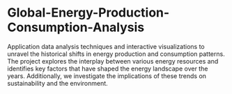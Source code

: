 # Global-Energy-Production-Consumption-Analysis
Application data analysis techniques and interactive visualizations to unravel the historical shifts in energy production and consumption patterns. The project explores the interplay between various energy resources and identifies key factors that have shaped the energy landscape over the years. Additionally, we investigate the implications of these trends on sustainability and the environment.
